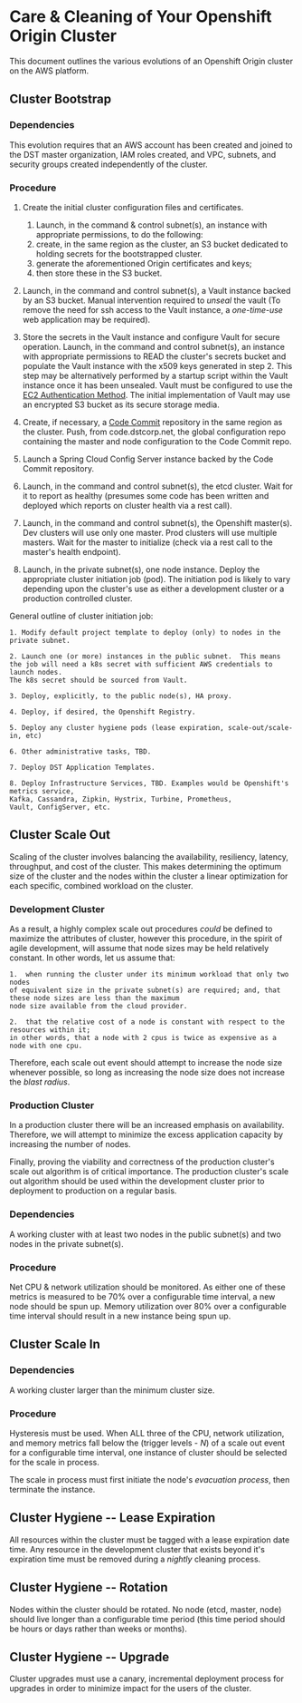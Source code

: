# Care & Cleaning of Your Openshift Origin Cluster

This document outlines the various evolutions of
an Openshift Origin cluster on the AWS platform.

## Cluster Bootstrap

### Dependencies
This evolution requires that an AWS account has been created
and joined to the DST master organization, IAM roles created,
and VPC, subnets, and security groups created independently
of the cluster.

### Procedure

1. Create the initial cluster configuration files and certificates.
    1. Launch, in the command & control subnet(s), an instance with appropriate permissions, to do the following:
    2. create, in the same region as the cluster, an S3 bucket dedicated to holding secrets for the bootstrapped cluster.
    3. generate the aforementioned Origin certificates and keys; 
    4. then store these in the S3 bucket.  
     
2. Launch, in the command and control subnet(s), a Vault instance backed by an S3 bucket.
Manual intervention required to _unseal_ the vault (To remove
the need for ssh access to the Vault instance, a _one-time-use_
web application may be required).

3. Store the secrets in the Vault instance and configure Vault for secure operation.
Launch, in the command and control subnet(s), an instance with appropriate permissions to READ the
cluster's secrets bucket and populate the Vault instance with the x509 keys
generated in step 2.  This step may be alternatively performed by a
startup script within the Vault instance once it has been unsealed.
Vault must be configured to use the [EC2 Authentication Method](https://www.vaultproject.io/docs/auth/aws.html).
The initial implementation of Vault may use an encrypted S3 bucket as its secure storage media.

4. Create, if necessary, a [Code Commit](https://aws.amazon.com/codecommit/) repository
in the same region as the cluster.  Push, from code.dstcorp.net,
the global configuration repo containing the master and node
configuration to the Code Commit repo.

5. Launch a Spring Cloud Config Server instance backed by
the Code Commit repository.

6. Launch, in the command and control subnet(s), the etcd cluster.
Wait for it to report as healthy
(presumes some code has been written and deployed
which reports on cluster health via a rest call).

7. Launch,  in the command and control subnet(s), the Openshift master(s).  Dev clusters will use only one master.
Prod clusters will use multiple masters.  Wait for the master
to initialize (check via a rest call to the master's health endpoint).

8. Launch, in the private subnet(s), one node instance.
Deploy the appropriate cluster initiation job (pod).
The initiation pod is likely to vary depending upon the cluster's use
as either a development cluster or a production controlled cluster.

General outline of cluster initiation job:

    1. Modify default project template to deploy (only) to nodes in the private subnet.
    
    2. Launch one (or more) instances in the public subnet.  This means
    the job will need a k8s secret with sufficient AWS credentials to launch nodes.
    The k8s secret should be sourced from Vault.
    
    3. Deploy, explicitly, to the public node(s), HA proxy.
    
    4. Deploy, if desired, the Openshift Registry.
    
    5. Deploy any cluster hygiene pods (lease expiration, scale-out/scale-in, etc)
    
    6. Other administrative tasks, TBD.
    
    7. Deploy DST Application Templates.
    
    8. Deploy Infrastructure Services, TBD. Examples would be Openshift's metrics service,
    Kafka, Cassandra, Zipkin, Hystrix, Turbine, Prometheus,
    Vault, ConfigServer, etc. 
      

## Cluster Scale Out

Scaling of the cluster involves balancing the availability, resiliency, latency, throughput, and cost of the cluster.
This makes determining the optimum size of the cluster and the nodes within the cluster a linear optimization
for each specific, combined workload on the cluster.

### Development Cluster
As a result, a highly complex scale out procedures _could_ be defined to maximize the attributes of cluster,
however this procedure, in the spirit of agile development, will assume that node sizes
may be held relatively constant.
In other words, let us assume that:
    
    1.  when running the cluster under its minimum workload that only two nodes
    of equivalent size in the private subnet(s) are required; and, that these node sizes are less than the maximum
    node size available from the cloud provider.
    
    2.  that the relative cost of a node is constant with respect to the resources within it;
    in other words, that a node with 2 cpus is twice as expensive as a node with one cpu.
    
Therefore, each scale out event should attempt to increase the node size whenever possible, so long as increasing
the node size does not increase the _blast radius_.

### Production Cluster

In a production cluster there will be an increased emphasis on availability.
Therefore, we will attempt to minimize the excess application capacity by
increasing the number of nodes.

Finally, proving the viability and correctness of the production cluster's
scale out algorithm is of critical importance.  The production cluster's
scale out algorithm should be used within the development cluster
prior to deployment to production on a regular basis.

### Dependencies
A working cluster with at least two nodes in the public subnet(s) and two nodes in the private subnet(s).

### Procedure

Net CPU & network utilization should be monitored.  As either one of these
metrics is measured to be 70% over a configurable time interval, a new node
should be spun up.  Memory utilization over 80% over a configurable time interval
should result in a new instance being spun up.


## Cluster Scale In

### Dependencies

A working cluster larger than the minimum cluster size.

### Procedure

Hysteresis must be used.
When ALL three of the CPU, network utilization, and memory metrics fall
below the (trigger levels - _N_) of a scale out event for a configurable time interval,
one instance of cluster should be selected for the scale in process.

The scale in process must first initiate the node's _evacuation process_,
then terminate the instance.

## Cluster Hygiene -- Lease Expiration

All resources within the cluster must be tagged with a lease expiration
date time.  Any resource in the development cluster that exists
beyond it's expiration time must be removed during a _nightly_ cleaning process.

## Cluster Hygiene -- Rotation

Nodes within the cluster should be rotated.  No node (etcd, master, node) should
live longer than a configurable time period (this time period should be hours or days
rather than weeks or months).

## Cluster Hygiene -- Upgrade

Cluster upgrades must use a canary, incremental deployment process for upgrades
in order to minimize impact for the users of the cluster.
